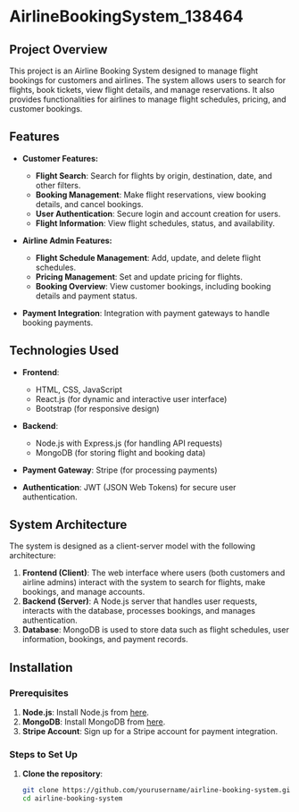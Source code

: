 # AirlineBookingSystem_138464

## Project Overview

This project is an Airline Booking System designed to manage flight bookings for customers and airlines. The system allows users to search for flights, book tickets, view flight details, and manage reservations. It also provides functionalities for airlines to manage flight schedules, pricing, and customer bookings.

## Features

- **Customer Features:**
  - **Flight Search**: Search for flights by origin, destination, date, and other filters.
  - **Booking Management**: Make flight reservations, view booking details, and cancel bookings.
  - **User Authentication**: Secure login and account creation for users.
  - **Flight Information**: View flight schedules, status, and availability.

- **Airline Admin Features:**
  - **Flight Schedule Management**: Add, update, and delete flight schedules.
  - **Pricing Management**: Set and update pricing for flights.
  - **Booking Overview**: View customer bookings, including booking details and payment status.

- **Payment Integration**: Integration with payment gateways to handle booking payments.

## Technologies Used

- **Frontend**:
  - HTML, CSS, JavaScript
  - React.js (for dynamic and interactive user interface)
  - Bootstrap (for responsive design)

- **Backend**:
  - Node.js with Express.js (for handling API requests)
  - MongoDB (for storing flight and booking data)

- **Payment Gateway**: Stripe (for processing payments)

- **Authentication**: JWT (JSON Web Tokens) for secure user authentication.

## System Architecture

The system is designed as a client-server model with the following architecture:

1. **Frontend (Client)**: The web interface where users (both customers and airline admins) interact with the system to search for flights, make bookings, and manage accounts.
2. **Backend (Server)**: A Node.js server that handles user requests, interacts with the database, processes bookings, and manages authentication.
3. **Database**: MongoDB is used to store data such as flight schedules, user information, bookings, and payment records.

## Installation

### Prerequisites

1. **Node.js**: Install Node.js from [here](https://nodejs.org/).
2. **MongoDB**: Install MongoDB from [here](https://www.mongodb.com/try/download/community).
3. **Stripe Account**: Sign up for a Stripe account for payment integration.

### Steps to Set Up

1. **Clone the repository**:
   ```bash
   git clone https://github.com/yourusername/airline-booking-system.git
   cd airline-booking-system

